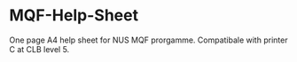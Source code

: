 # MQF-Help-Sheet

One page A4 help sheet for NUS MQF prorgamme. Compatibale with printer C at CLB level 5. 
